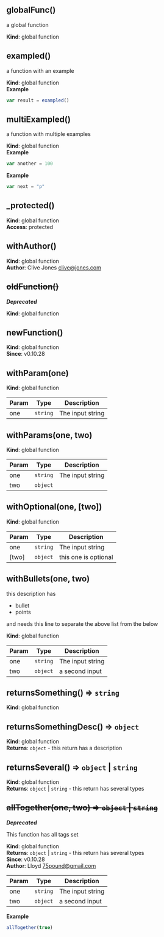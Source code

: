 <a name="globalFunc"></a>

## globalFunc()
a global function

**Kind**: global function  
<a name="exampled"></a>

## exampled()
a function with an example

**Kind**: global function  
**Example**  
```js
var result = exampled()
```
<a name="multiExampled"></a>

## multiExampled()
a function with multiple examples

**Kind**: global function  
**Example**  
```js
var another = 100
```
**Example**  
```js
var next = "p"
```
<a name="_protected"></a>

## \_protected()
**Kind**: global function  
**Access**: protected  
<a name="withAuthor"></a>

## withAuthor()
**Kind**: global function  
**Author**: Clive Jones <clive@jones.com>  
<a name="oldFunction"></a>

## ~~oldFunction()~~
***Deprecated***

**Kind**: global function  
<a name="newFunction"></a>

## newFunction()
**Kind**: global function  
**Since**: v0.10.28  
<a name="withParam"></a>

## withParam(one)
**Kind**: global function  

| Param | Type | Description |
| --- | --- | --- |
| one | <code>string</code> | The input string |

<a name="withParams"></a>

## withParams(one, two)
**Kind**: global function  

| Param | Type | Description |
| --- | --- | --- |
| one | <code>string</code> | The input string |
| two | <code>object</code> |  |

<a name="withOptional"></a>

## withOptional(one, [two])
**Kind**: global function  

| Param | Type | Description |
| --- | --- | --- |
| one | <code>string</code> | The input string |
| [two] | <code>object</code> | this one is optional |

<a name="withBullets"></a>

## withBullets(one, two)
this description has 

- bullet
- points

and needs this line to separate the above list from the below

**Kind**: global function  

| Param | Type | Description |
| --- | --- | --- |
| one | <code>string</code> | The input string |
| two | <code>object</code> | a second input |

<a name="returnsSomething"></a>

## returnsSomething() ⇒ <code>string</code>
**Kind**: global function  
<a name="returnsSomethingDesc"></a>

## returnsSomethingDesc() ⇒ <code>object</code>
**Kind**: global function  
**Returns**: <code>object</code> - this return has a description  
<a name="returnsSeveral"></a>

## returnsSeveral() ⇒ <code>object</code> \| <code>string</code>
**Kind**: global function  
**Returns**: <code>object</code> \| <code>string</code> - this return has several types  
<a name="allTogether"></a>

## ~~allTogether(one, two) ⇒ <code>object</code> \| <code>string</code>~~
***Deprecated***

This function has all tags set

**Kind**: global function  
**Returns**: <code>object</code> \| <code>string</code> - this return has several types  
**Since**: v0.10.28  
**Author**: Lloyd <75pound@gmail.com>  

| Param | Type | Description |
| --- | --- | --- |
| one | <code>string</code> | The input string |
| two | <code>object</code> | a second input |

**Example**  
```js
allTogether(true)
```
